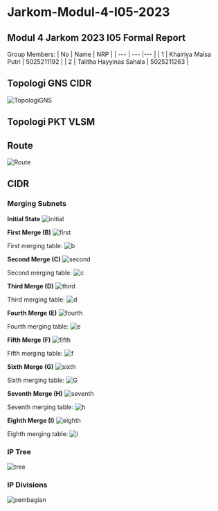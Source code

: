 # Jarkom-Modul-4-I05-2023

## Modul 4 Jarkom 2023 I05 Formal Report

Group Members:
| No |  Name    |  NRP  |
| ---       |   ---     |---  |
|     1     |     Khairiya Maisa Putri    | 5025211192 |
|     2     |     Talitha Hayyinas Sahala    |  5025211263 |

## Topologi GNS CIDR
![TopologiGNS](img/topologiGNS.png)

## Topologi PKT VLSM

## Route
![Route](img/route.png)

## CIDR
### Merging Subnets
**Initial State**
![initial](img/awal.png)

**First Merge (B)**
![first](img/pertama.png)

First merging table:
![b](img/B.png)

**Second Merge (C)**
![second](img/kedua.png)

Second merging table:
![c](img/C.png)

**Third Merge (D)**
![third](img/ketiga.png)

Third merging table:
![d](img/D.png)

**Fourth Merge (E)**
![fourth](img/keempat.png)

Fourth merging table:
![e](img/E.png)

**Fifth Merge (F)**
![fifth](img/kelima.png)

Fifth merging table:
![f](img/F.png)

**Sixth Merge (G)**
![sixth](img/keenam.png)

Sixth merging table:
![G](img/G.png)

**Seventh Merge (H)**
![seventh](img/ketujuh.png)

Seventh merging table:
![h](img/H.png)

**Eighth Merge (I)**
![eighth](img/kedelapan.png)

Eighth merging table:
![i](img/I.png)

### IP Tree
![tree](img/tree.png)

### IP Divisions
![pembagian](img/pembagian.png)

